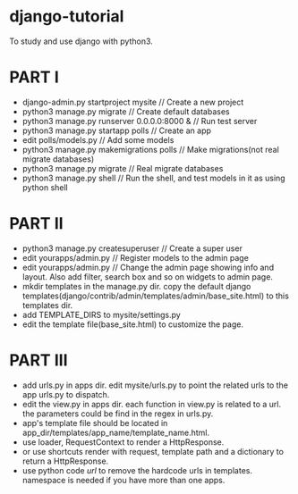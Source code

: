 # django-tutorial
To study and use django with python3.

# PART I
 - django-admin.py startproject mysite // Create a new project
 - python3 manage.py migrate // Create default databases
 - python3 manage.py runserver 0.0.0.0:8000 & // Run test server
 - python3 manage.py startapp polls // Create an app
 - edit polls/models.py // Add some models
 - python3 manage.py makemigrations polls // Make migrations(not real migrate databases)
 - python3 manage.py migrate // Real migrate databases
 - python3 manage.py shell // Run the shell, and test models in it as using python shell

# PART II
 - python3 manage.py createsuperuser // Create a super user
 - edit yourapps/admin.py // Register models to the admin page
 - edit yourapps/admin.py // Change the admin page showing info and layout. Also add filter, search box and so on widgets to admin page.
 - mkdir templates in the manage.py dir. copy the default django templates(django/contrib/admin/templates/admin/base_site.html) to this templates dir.
 - add TEMPLATE_DIRS to mysite/settings.py
 - edit the template file(base_site.html) to customize the page.

# PART III
 - add urls.py in apps dir. edit mysite/urls.py to point the related urls to the app urls.py to dispatch.
 - edit the view.py in apps dir. each function in view.py is related to a url. the parameters could be find in the regex in urls.py.
 - app's template file should be located in app_dir/templates/app_name/template_name.html.
 - use loader, RequestContext to render a HttpResponse.
 - or use shortcuts render with request, template path and a dictionary to return a HttpResponse.
 - use python code *url* to remove the hardcode urls in templates. namespace is needed if you have more than one apps.
